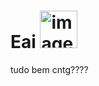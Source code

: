 # Eai <img src="https://media.tenor.com/7g75zRi40fAAAAAM/dancing-annoying-dog-deltarune.gif" alt="imagem" width="60">

tudo bem cntg????
